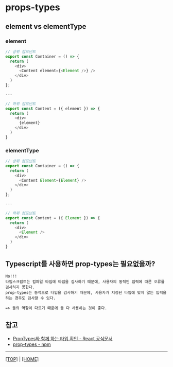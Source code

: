 # props-types

## element vs elementType

### element

```javascript
// 상위 컴포넌트
export const Container = () => {
  return (
    <div>
      <Content element={<Element />} />
    </div>
  )
};

---

// 하위 컴포넌트
export const Content = ({ element }) => {
  return (
    <div>
      {element}
    </div>
  )
}
```

### elementType

```javascript
// 상위 컴포넌트
export const Container = () => {
  return (
    <div>
      <Content Element={Element} />
    </div>
  )
};

---

// 하위 컴포넌트
export const Content = ({ Element }) => {
  return (
    <div>
      <Element />
    </div>
  )
}
```

## Typescript를 사용하면 prop-types는 필요없을까?

```
No!!!
타입스크립트는 컴파일 타임에 타입을 검사하기 때문에, 사용자의 동적인 입력에 따른 오류를 검사하지 못한다.
prop-types는 동적으로 타입을 검사하기 때문에, 사용자가 지정된 타입에 맞지 않는 입력을 하는 경우도 검사할 수 있다.

=> 둘의 역할이 다르기 때문에 둘 다 사용하는 것이 좋다.
```

## 참고

- [PropTypes와 함께 하는 타입 확인 - React 공식문서](https://ko.reactjs.org/docs/typechecking-with-proptypes.html#gatsby-focus-wrapper)
- [prop-types - npm](https://www.npmjs.com/package/prop-types)

---

[[TOP]](./#prop-types) | [[HOME]](https://github.com/SunYoungKwon/What-I-Studied-on-Woowacourse#-what-i-studied-on-woowacourse)
